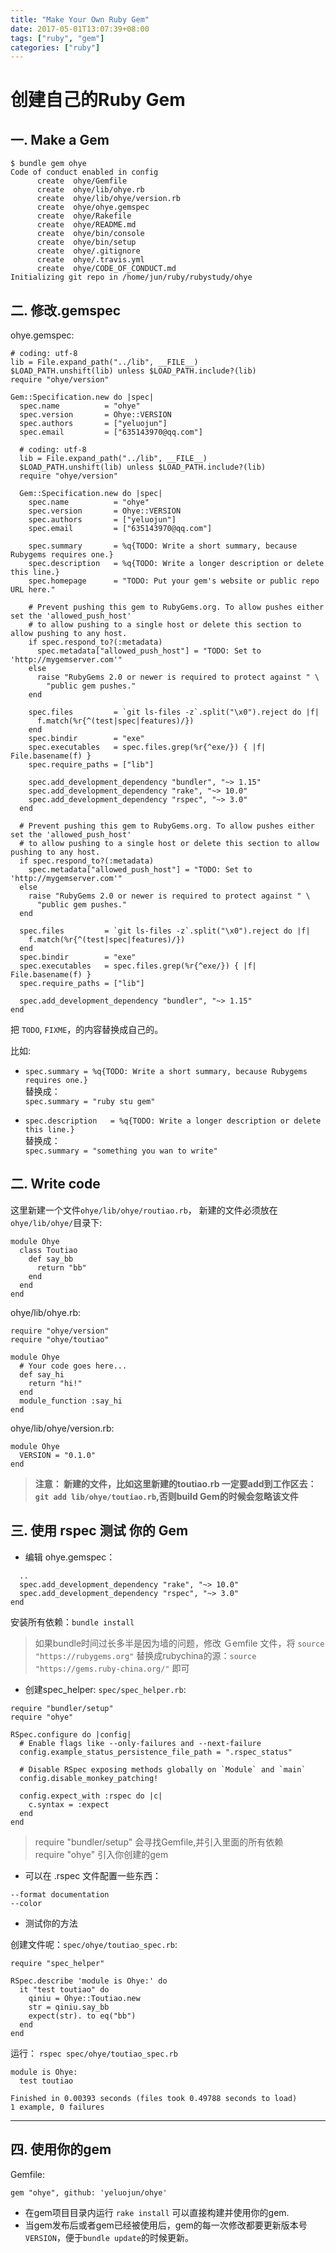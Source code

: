 ```yaml
---
title: "Make Your Own Ruby Gem"
date: 2017-05-01T13:07:39+08:00
tags: ["ruby", "gem"]
categories: ["ruby"]
---
```



# 创建自己的Ruby Gem

<!--more-->

## 一. Make a Gem

```
$ bundle gem ohye
Code of conduct enabled in config
      create  ohye/Gemfile
      create  ohye/lib/ohye.rb
      create  ohye/lib/ohye/version.rb
      create  ohye/ohye.gemspec
      create  ohye/Rakefile
      create  ohye/README.md
      create  ohye/bin/console
      create  ohye/bin/setup
      create  ohye/.gitignore
      create  ohye/.travis.yml
      create  ohye/CODE_OF_CONDUCT.md
Initializing git repo in /home/jun/ruby/rubystudy/ohye

```

## 二. 修改.gemspec

ohye.gemspec:

```
# coding: utf-8
lib = File.expand_path("../lib", __FILE__)
$LOAD_PATH.unshift(lib) unless $LOAD_PATH.include?(lib)
require "ohye/version"

Gem::Specification.new do |spec|
  spec.name          = "ohye"
  spec.version       = Ohye::VERSION
  spec.authors       = ["yeluojun"]
  spec.email         = ["635143970@qq.com"]

  # coding: utf-8
  lib = File.expand_path("../lib", __FILE__)
  $LOAD_PATH.unshift(lib) unless $LOAD_PATH.include?(lib)
  require "ohye/version"

  Gem::Specification.new do |spec|
    spec.name          = "ohye"
    spec.version       = Ohye::VERSION
    spec.authors       = ["yeluojun"]
    spec.email         = ["635143970@qq.com"]

    spec.summary       = %q{TODO: Write a short summary, because Rubygems requires one.}
    spec.description   = %q{TODO: Write a longer description or delete this line.}
    spec.homepage      = "TODO: Put your gem's website or public repo URL here."

    # Prevent pushing this gem to RubyGems.org. To allow pushes either set the 'allowed_push_host'
    # to allow pushing to a single host or delete this section to allow pushing to any host.
    if spec.respond_to?(:metadata)
      spec.metadata["allowed_push_host"] = "TODO: Set to 'http://mygemserver.com'"
    else
      raise "RubyGems 2.0 or newer is required to protect against " \
        "public gem pushes."
    end

    spec.files         = `git ls-files -z`.split("\x0").reject do |f|
      f.match(%r{^(test|spec|features)/})
    end
    spec.bindir        = "exe"
    spec.executables   = spec.files.grep(%r{^exe/}) { |f| File.basename(f) }
    spec.require_paths = ["lib"]

    spec.add_development_dependency "bundler", "~> 1.15"
    spec.add_development_dependency "rake", "~> 10.0"
    spec.add_development_dependency "rspec", "~> 3.0"
  end

  # Prevent pushing this gem to RubyGems.org. To allow pushes either set the 'allowed_push_host'
  # to allow pushing to a single host or delete this section to allow pushing to any host.
  if spec.respond_to?(:metadata)
    spec.metadata["allowed_push_host"] = "TODO: Set to 'http://mygemserver.com'"
  else
    raise "RubyGems 2.0 or newer is required to protect against " \
      "public gem pushes."
  end

  spec.files         = `git ls-files -z`.split("\x0").reject do |f|
    f.match(%r{^(test|spec|features)/})
  end
  spec.bindir        = "exe"
  spec.executables   = spec.files.grep(%r{^exe/}) { |f| File.basename(f) }
  spec.require_paths = ["lib"]

  spec.add_development_dependency "bundler", "~> 1.15"
end

```  
把 `TODO`, `FIXME`，的内容替换成自己的。  

比如:  

* `spec.summary = %q{TODO: Write a short summary, because Rubygems requires one.}`  
 替换成：  
 `spec.summary = "ruby stu gem"`  

* `spec.description   = %q{TODO: Write a longer description or delete this line.}`  
 替换成：  
 `spec.summary = "something you wan to write"`



## 二. Write code

这里新建一个文件`ohye/lib/ohye/routiao.rb`， 新建的文件必须放在`ohye/lib/ohye/`目录下:
```
module Ohye
  class Toutiao
    def say_bb
      return "bb"
    end
  end
end
```

ohye/lib/ohye.rb:
```
require "ohye/version"
require "ohye/toutiao"

module Ohye
  # Your code goes here...
  def say_hi
    return "hi!"
  end
  module_function :say_hi
end
```


ohye/lib/ohye/version.rb:
```
module Ohye
  VERSION = "0.1.0"
end

```

> __注意： 新建的文件，比如这里新建的toutiao.rb 一定要add到工作区去： `git add lib/ohye/toutiao.rb`,否则build Gem的时候会忽略该文件__

## 三. 使用 rspec 测试 你的 Gem

* 编辑 ohye.gemspec：

```
  ..
  spec.add_development_dependency "rake", "~> 10.0"
  spec.add_development_dependency "rspec", "~> 3.0"
end
```
安装所有依赖：`bundle install`

>如果bundle时间过长多半是因为墙的问题，修改 Ｇemfile 文件，将 `source "https://rubygems.org"`
替换成rubychina的源：`source "https://gems.ruby-china.org/"` 即可

* 创建spec_helper: `spec/spec_helper.rb`:

```
require "bundler/setup"
require "ohye"

RSpec.configure do |config|
  # Enable flags like --only-failures and --next-failure
  config.example_status_persistence_file_path = ".rspec_status"

  # Disable RSpec exposing methods globally on `Module` and `main`
  config.disable_monkey_patching!

  config.expect_with :rspec do |c|
    c.syntax = :expect
  end
end
```
>require "bundler/setup" 会寻找Gemfile,并引入里面的所有依赖  
 require "ohye" 引入你创建的gem

* 可以在 .rspec 文件配置一些东西：

```
--format documentation
--color
```
* 测试你的方法  

创建文件呢：`spec/ohye/toutiao_spec.rb`:  

```
require "spec_helper"

RSpec.describe 'module is Ohye:' do
  it "test toutiao" do
    qiniu = Ohye::Toutiao.new
    str = qiniu.say_bb
    expect(str). to eq("bb")
  end
end

```
运行： `rspec spec/ohye/toutiao_spec.rb`  
```
module is Ohye:
  test toutiao

Finished in 0.00393 seconds (files took 0.49788 seconds to load)
1 example, 0 failures

```  
----
## 四. 使用你的gem

Gemfile:

```
gem "ohye", github: 'yeluojun/ohye'
```

>
* 在gem项目目录内运行 `rake install` 可以直接构建并使用你的gem.
* 当gem发布后或者gem已经被使用后，gem的每一次修改都要更新版本号`VERSION`，便于`bundle update`的时候更新。
